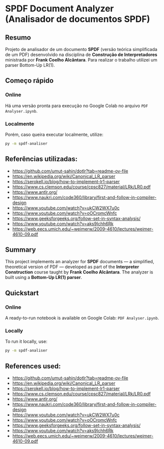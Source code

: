 # SPDF Document Analyzer (Analisador de documentos SPDF)

## Resumo
Projeto de analisador de um documento **SPDF** (versão teórica simplificada de um PDF) desenvolvido na disciplina de **Construção de Interpretadores** ministrada por **Frank Coelho Alcântara**.
Para realizar o trabalho utilizei um parser Bottom-Up LR(1).

## Começo rápido

### Online
Há uma versão pronta para execução no Google Colab no arquivo `PDF Analyser.ipynb`.

### Localmente
Porém, caso queira executar localmente, utilize:
```bash
py -m spdf-analiser
```

## Referências utilizadas:
- https://github.com/umut-sahin/dotlr?tab=readme-ov-file
- https://en.wikipedia.org/wiki/Canonical_LR_parser
- https://serokell.io/blog/how-to-implement-lr1-parser
- https://www.cs.clemson.edu/course/cpsc827/material/LRk/LR0.pdf
- https://www.antlr.org/
- https://www.naukri.com/code360/library/first-and-follow-in-compiler-design
- https://www.youtube.com/watch?v=ukCW2WX7u0c
- https://www.youtube.com/watch?v=oOCromcWnfc
- https://www.geeksforgeeks.org/follow-set-in-syntax-analysis/
- https://www.youtube.com/watch?v=aks9Ichh6Rk
- https://web.eecs.umich.edu/~weimerw/2009-4610/lectures/weimer-4610-09.pdf

## Summary
This project implements an analyzer for **SPDF** documents — a simplified, theoretical version of PDF — developed as part of the **Interpreter Construction** course taught by **Frank Coelho Alcântara**.
The analyzer is built using a **Bottom-Up LR(1) parser**.

## Quickstart

### Online
A ready-to-run notebook is available on Google Colab: `PDF Analyser.ipynb`.  

### Locally
To run it locally, use:
```bash
py -m spdf-analiser
```

## References used:
- https://github.com/umut-sahin/dotlr?tab=readme-ov-file
- https://en.wikipedia.org/wiki/Canonical_LR_parser
- https://serokell.io/blog/how-to-implement-lr1-parser
- https://www.cs.clemson.edu/course/cpsc827/material/LRk/LR0.pdf
- https://www.antlr.org/
- https://www.naukri.com/code360/library/first-and-follow-in-compiler-design
- https://www.youtube.com/watch?v=ukCW2WX7u0c
- https://www.youtube.com/watch?v=oOCromcWnfc
- https://www.geeksforgeeks.org/follow-set-in-syntax-analysis/
- https://www.youtube.com/watch?v=aks9Ichh6Rk
- https://web.eecs.umich.edu/~weimerw/2009-4610/lectures/weimer-4610-09.pdf
